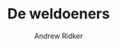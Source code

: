 ---
title: "De weldoeners"
author: "Andrew Ridker"
isbn: ""
isbn13: "9789026340253"
rating: "4"
publisher: "Ambo|Anthos uitgevers"
pages: "360"
publishYear: "2019"
read: "2019"
goodreads_id: "50056484"
---